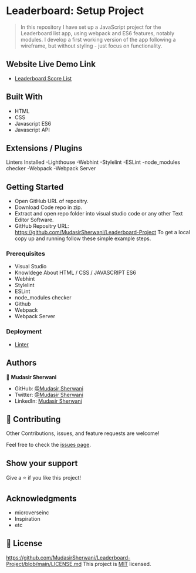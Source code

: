 # Leaderboard: Setup Project

> In this repository I have set up a JavaScript project for the Leaderboard list app, using webpack and ES6 features, notably modules.
I develop a first working version of the app following a wireframe, but without styling - just focus on functionality.

## Website Live Demo Link

- [Leaderboard Score List](https://mudasirsherwani.github.io/Leaderboard-Project/dist)

## Built With

- HTML
- CSS 
- Javascript ES6
- Javascript API

## Extensions / Plugins

Linters Installed
-Lighthouse
-Webhint
-Stylelint
-ESLint
-node_modules checker
-Webpack
-Webpack Server



## Getting Started
- Open GitHub URL of repositry.
- Download Code repo in zip.
- Extract and open repo folder into visual studio code or any other Text Editor Software.
- GitHub Repositry URL: https://github.com/MudasirSherwani/Leaderboard-Project
  To get a local copy up and running follow these simple example steps.


### Prerequisites
- Visual Studio
- Knowldege About HTML / CSS / JAVASCRIPT ES6
- Webhint
- Stylelint
- ESLint
- node_modules checker
- Github
- Webpack
- Webpack Server


### Deployment
- [Linter](https://github.com/microverseinc/linters-config/tree/master/html-css)


## Authors

👤 **Mudasir Sherwani**

- GitHub: [@Mudasir Sherwani](https://github.com/MudasirSherwani)
- Twitter: [@Mudasir Sherwani](https://twitter.com/mudasirsherwani)
- LinkedIn: [Mudasir Sherwani](https://linkedin.com/in/mudasir-ashraf-071321a4)

## 🤝 Contributing

Other Contributions, issues, and feature requests are welcome!

Feel free to check the [issues page](../../issues/).

## Show your support

Give a ⭐️ if you like this project!

## Acknowledgments

- microverseinc
- Inspiration
- etc

## 📝 License
https://github.com/MudasirSherwani/Leaderboard-Project/blob/main/LICENSE.md
This project is [MIT](./MIT.md) licensed.

